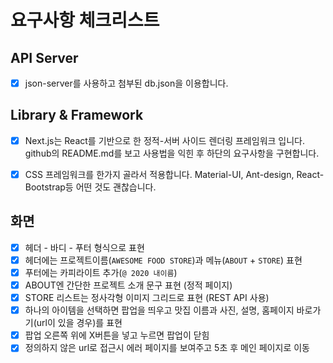 # 요구사항 체크리스트

## API Server

- [x] json-server를 사용하고 첨부된 db.json을 이용합니다.

## Library & Framework

- [x] Next.js는 React를 기반으로 한 정적-서버 사이드 렌더링 프레임워크 입니다. github의 README.md를 보고 사용법을 익힌 후 하단의 요구사항을 구현합니다.

- [x] CSS 프레임워크를 한가지 골라서 적용합니다. Material-UI, Ant-design, React-Bootstrap등 어떤 것도 괜찮습니다.

## 화면

- [x] 헤더 - 바디 - 푸터 형식으로 표현
- [x] 헤더에는 프로젝트이름(`AWESOME FOOD STORE`)과 메뉴(`ABOUT` + `STORE`) 표현
- [x] 푸터에는 카피라이트 추가(`@ 2020 내이름`)
- [x] ABOUT엔 간단한 프로젝트 소개 문구 표현 (정적 페이지)
- [x] STORE 리스트는 정사각형 이미지 그리드로 표현 (REST API 사용)
- [x] 하나의 아이템을 선택하면 팝업을 띄우고 맛집 이름과 사진, 설명, 홈페이지 바로가기(url이 있을 경우)를 표현
- [x] 팝업 오른쪽 위에 X버튼을 넣고 누르면 팝업이 닫힘
- [x] 정의하지 않은 url로 접근시 에러 페이지를 보여주고 5초 후 메인 페이지로 이동
